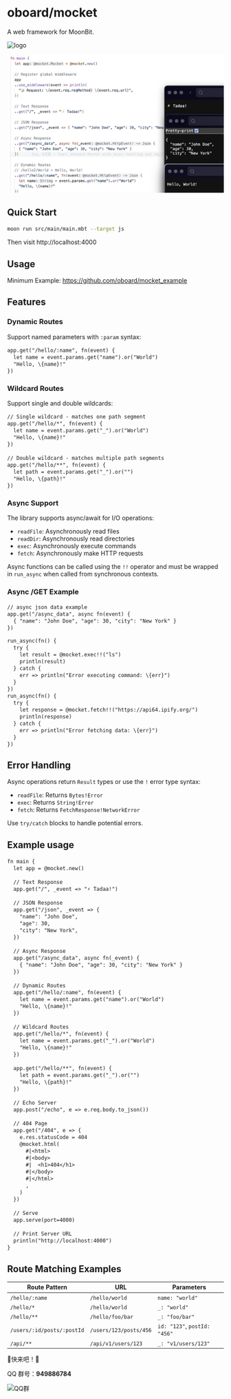 # oboard/mocket

A web framework for MoonBit.

![logo](logo.jpg)

![screenshots](screenshots/1.jpg)

## Quick Start

```bash
moon run src/main/main.mbt --target js
```

Then visit http://localhost:4000

## Usage

Minimum Example: https://github.com/oboard/mocket_example

## Features

### Dynamic Routes

Support named parameters with `:param` syntax:

```moonbit
app.get("/hello/:name", fn(event) {
  let name = event.params.get("name").or("World")
  "Hello, \{name}!"
})
```

### Wildcard Routes

Support single and double wildcards:

```moonbit
// Single wildcard - matches one path segment
app.get("/hello/*", fn(event) {
  let name = event.params.get("_").or("World")
  "Hello, \{name}!"
})

// Double wildcard - matches multiple path segments
app.get("/hello/**", fn(event) {
  let path = event.params.get("_").or("")
  "Hello, \{path}!"
})
```

### Async Support

The library supports async/await for I/O operations:

- `readFile`: Asynchronously read files
- `readDir`: Asynchronously read directories
- `exec`: Asynchronously execute commands
- `fetch`: Asynchronously make HTTP requests

Async functions can be called using the `!!` operator and must be wrapped in
`run_async` when called from synchronous contexts.

### Async /GET Example

```moonbit
// async json data example
app.get("/async_data", async fn(event) {
  { "name": "John Doe", "age": 30, "city": "New York" }
})
```

```moonbit
run_async(fn() {
  try {
    let result = @mocket.exec!!("ls")
    println(result)
  } catch {
    err => println("Error executing command: \{err}")
  }
})
run_async(fn() {
  try {
    let response = @mocket.fetch!!("https://api64.ipify.org/")
    println(response)
  } catch {
    err => println("Error fetching data: \{err}")
  }
})
```

## Error Handling

Async operations return `Result` types or use the `!` error type syntax:

- `readFile`: Returns `Bytes!Error`
- `exec`: Returns `String!Error`
- `fetch`: Returns `FetchResponse!NetworkError`

Use `try/catch` blocks to handle potential errors.

## Example usage

```moonbit
fn main {
  let app = @mocket.new()

  // Text Response
  app.get("/", _event => "⚡️ Tadaa!")

  // JSON Response
  app.get("/json", _event => {
    "name": "John Doe",
    "age": 30,
    "city": "New York",
  })

  // Async Response
  app.get("/async_data", async fn(_event) {
    { "name": "John Doe", "age": 30, "city": "New York" }
  })

  // Dynamic Routes
  app.get("/hello/:name", fn(event) {
    let name = event.params.get("name").or("World")
    "Hello, \{name}!"
  })

  // Wildcard Routes
  app.get("/hello/*", fn(event) {
    let name = event.params.get("_").or("World")
    "Hello, \{name}!"
  })

  app.get("/hello/**", fn(event) {
    let path = event.params.get("_").or("")
    "Hello, \{path}!"
  })

  // Echo Server
  app.post("/echo", e => e.req.body.to_json())

  // 404 Page
  app.get("/404", e => {
    e.res.statusCode = 404
    @mocket.html(
      #|<html>
      #|<body>
      #|  <h1>404</h1>
      #|</body>
      #|</html>
      ,
    )
  })

  // Serve
  app.serve(port=4000)

  // Print Server URL
  println("http://localhost:4000")
}
```

## Route Matching Examples

| Route Pattern | URL | Parameters |
|---------------|-----|------------|
| `/hello/:name` | `/hello/world` | `name: "world"` |
| `/hello/*` | `/hello/world` | `_: "world"` |
| `/hello/**` | `/hello/foo/bar` | `_: "foo/bar"` |
| `/users/:id/posts/:postId` | `/users/123/posts/456` | `id: "123"`, `postId: "456"` |
| `/api/**` | `/api/v1/users/123` | `_: "v1/users/123"` |

🙌快来吧！🙌

QQ 群号：**949886784**

![QQ群](qrcode.jpg)
